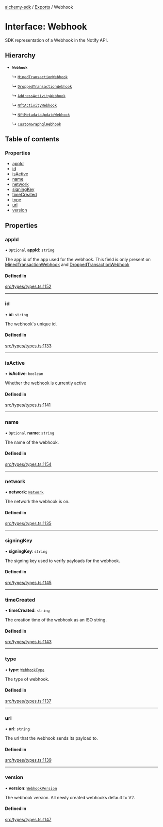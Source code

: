 [alchemy-sdk](../README.md) / [Exports](../modules.md) / Webhook

# Interface: Webhook

SDK representation of a Webhook in the Notify API.

## Hierarchy

- **`Webhook`**

  ↳ [`MinedTransactionWebhook`](MinedTransactionWebhook.md)

  ↳ [`DroppedTransactionWebhook`](DroppedTransactionWebhook.md)

  ↳ [`AddressActivityWebhook`](AddressActivityWebhook.md)

  ↳ [`NftActivityWebhook`](NftActivityWebhook.md)

  ↳ [`NftMetadataUpdateWebhook`](NftMetadataUpdateWebhook.md)

  ↳ [`CustomGraphqlWebhook`](CustomGraphqlWebhook.md)

## Table of contents

### Properties

- [appId](Webhook.md#appid)
- [id](Webhook.md#id)
- [isActive](Webhook.md#isactive)
- [name](Webhook.md#name)
- [network](Webhook.md#network)
- [signingKey](Webhook.md#signingkey)
- [timeCreated](Webhook.md#timecreated)
- [type](Webhook.md#type)
- [url](Webhook.md#url)
- [version](Webhook.md#version)

## Properties

### appId

• `Optional` **appId**: `string`

The app id of the app used for the webhook. This field is only present on
[MinedTransactionWebhook](MinedTransactionWebhook.md) and [DroppedTransactionWebhook](DroppedTransactionWebhook.md)

#### Defined in

[src/types/types.ts:1152](https://github.com/alchemyplatform/alchemy-sdk-js/blob/1ee40cb2/src/types/types.ts#L1152)

___

### id

• **id**: `string`

The webhook's unique id.

#### Defined in

[src/types/types.ts:1133](https://github.com/alchemyplatform/alchemy-sdk-js/blob/1ee40cb2/src/types/types.ts#L1133)

___

### isActive

• **isActive**: `boolean`

Whether the webhook is currently active

#### Defined in

[src/types/types.ts:1141](https://github.com/alchemyplatform/alchemy-sdk-js/blob/1ee40cb2/src/types/types.ts#L1141)

___

### name

• `Optional` **name**: `string`

The name of the webhook.

#### Defined in

[src/types/types.ts:1154](https://github.com/alchemyplatform/alchemy-sdk-js/blob/1ee40cb2/src/types/types.ts#L1154)

___

### network

• **network**: [`Network`](../enums/Network.md)

The network the webhook is on.

#### Defined in

[src/types/types.ts:1135](https://github.com/alchemyplatform/alchemy-sdk-js/blob/1ee40cb2/src/types/types.ts#L1135)

___

### signingKey

• **signingKey**: `string`

The signing key used to verify payloads for the webhook.

#### Defined in

[src/types/types.ts:1145](https://github.com/alchemyplatform/alchemy-sdk-js/blob/1ee40cb2/src/types/types.ts#L1145)

___

### timeCreated

• **timeCreated**: `string`

The creation time of the webhook as an ISO string.

#### Defined in

[src/types/types.ts:1143](https://github.com/alchemyplatform/alchemy-sdk-js/blob/1ee40cb2/src/types/types.ts#L1143)

___

### type

• **type**: [`WebhookType`](../enums/WebhookType.md)

The type of webhook.

#### Defined in

[src/types/types.ts:1137](https://github.com/alchemyplatform/alchemy-sdk-js/blob/1ee40cb2/src/types/types.ts#L1137)

___

### url

• **url**: `string`

The url that the webhook sends its payload to.

#### Defined in

[src/types/types.ts:1139](https://github.com/alchemyplatform/alchemy-sdk-js/blob/1ee40cb2/src/types/types.ts#L1139)

___

### version

• **version**: [`WebhookVersion`](../enums/WebhookVersion.md)

The webhook version. All newly created webhooks default to V2.

#### Defined in

[src/types/types.ts:1147](https://github.com/alchemyplatform/alchemy-sdk-js/blob/1ee40cb2/src/types/types.ts#L1147)
